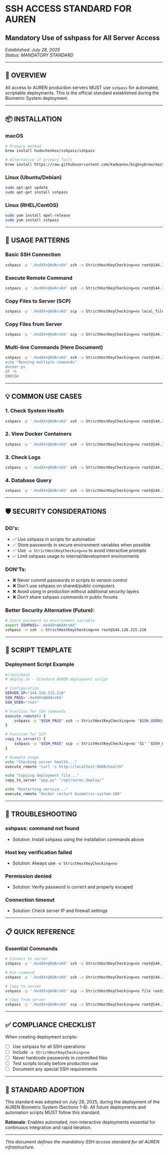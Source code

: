 # SSH ACCESS STANDARD FOR AUREN
## Mandatory Use of sshpass for All Server Access

*Established: July 28, 2025*  
*Status: MANDATORY STANDARD*

---

## 🔐 OVERVIEW

All access to AUREN production servers MUST use `sshpass` for automated, scriptable deployments. This is the official standard established during the Biometric System deployment.

---

## 📦 INSTALLATION

### macOS
```bash
# Primary method
brew install hudochenkov/sshpass/sshpass

# Alternative if primary fails
brew install https://raw.githubusercontent.com/kadwanev/bigboybrew/master/Library/Formula/sshpass.rb
```

### Linux (Ubuntu/Debian)
```bash
sudo apt-get update
sudo apt-get install sshpass
```

### Linux (RHEL/CentOS)
```bash
sudo yum install epel-release
sudo yum install sshpass
```

---

## 🚀 USAGE PATTERNS

### Basic SSH Connection
```bash
sshpass -p '.HvddX+@6dArsKd' ssh -o StrictHostKeyChecking=no root@144.126.215.218
```

### Execute Remote Command
```bash
sshpass -p '.HvddX+@6dArsKd' ssh -o StrictHostKeyChecking=no root@144.126.215.218 'docker ps'
```

### Copy Files to Server (SCP)
```bash
sshpass -p '.HvddX+@6dArsKd' scp -o StrictHostKeyChecking=no local_file.txt root@144.126.215.218:/remote/path/
```

### Copy Files from Server
```bash
sshpass -p '.HvddX+@6dArsKd' scp -o StrictHostKeyChecking=no root@144.126.215.218:/remote/file.txt ./local/
```

### Multi-line Commands (Here Document)
```bash
sshpass -p '.HvddX+@6dArsKd' ssh -o StrictHostKeyChecking=no root@144.126.215.218 << 'ENDSSH'
echo "Running multiple commands"
docker ps
df -h
ENDSSH
```

---

## 💡 COMMON USE CASES

### 1. Check System Health
```bash
sshpass -p '.HvddX+@6dArsKd' ssh -o StrictHostKeyChecking=no root@144.126.215.218 'curl -s http://localhost:8888/health | jq .'
```

### 2. View Docker Containers
```bash
sshpass -p '.HvddX+@6dArsKd' ssh -o StrictHostKeyChecking=no root@144.126.215.218 'docker ps --format "table {{.Names}}\t{{.Status}}\t{{.Ports}}"'
```

### 3. Check Logs
```bash
sshpass -p '.HvddX+@6dArsKd' ssh -o StrictHostKeyChecking=no root@144.126.215.218 'docker logs --tail 50 biometric-system-100'
```

### 4. Database Query
```bash
sshpass -p '.HvddX+@6dArsKd' ssh -o StrictHostKeyChecking=no root@144.126.215.218 'docker exec -e PGPASSWORD=auren_secure_2025 auren-postgres psql -U auren_user -d auren_production -c "SELECT COUNT(*) FROM biometric_events;"'
```

---

## 🛡️ SECURITY CONSIDERATIONS

### DO's:
- ✅ Use sshpass in scripts for automation
- ✅ Store passwords in secure environment variables when possible
- ✅ Use `-o StrictHostKeyChecking=no` to avoid interactive prompts
- ✅ Limit sshpass usage to internal/development environments

### DON'Ts:
- ❌ Never commit passwords in scripts to version control
- ❌ Don't use sshpass on shared/public computers
- ❌ Avoid using in production without additional security layers
- ❌ Don't share sshpass commands in public forums

### Better Security Alternative (Future):
```bash
# Store password in environment variable
export SSHPASS='.HvddX+@6dArsKd'
sshpass -e ssh -o StrictHostKeyChecking=no root@144.126.215.218
```

---

## 📝 SCRIPT TEMPLATE

### Deployment Script Example
```bash
#!/bin/bash
# deploy.sh - Standard AUREN deployment script

# Configuration
SERVER_IP="144.126.215.218"
SSH_PASS='.HvddX+@6dArsKd'
SSH_USER="root"

# Function for SSH commands
execute_remote() {
    sshpass -p "$SSH_PASS" ssh -o StrictHostKeyChecking=no "$SSH_USER@$SERVER_IP" "$1"
}

# Function for SCP
copy_to_server() {
    sshpass -p "$SSH_PASS" scp -o StrictHostKeyChecking=no "$1" "$SSH_USER@$SERVER_IP:$2"
}

# Example usage
echo "Checking server health..."
execute_remote "curl -s http://localhost:8888/health"

echo "Copying deployment file..."
copy_to_server "app.py" "/opt/auren_deploy/"

echo "Restarting service..."
execute_remote "docker restart biometric-system-100"
```

---

## 🚨 TROUBLESHOOTING

### sshpass: command not found
- Solution: Install sshpass using the installation commands above

### Host key verification failed
- Solution: Always use `-o StrictHostKeyChecking=no`

### Permission denied
- Solution: Verify password is correct and properly escaped

### Connection timeout
- Solution: Check server IP and firewall settings

---

## 📋 QUICK REFERENCE

### Essential Commands
```bash
# Connect to server
sshpass -p '.HvddX+@6dArsKd' ssh -o StrictHostKeyChecking=no root@144.126.215.218

# Run command
sshpass -p '.HvddX+@6dArsKd' ssh -o StrictHostKeyChecking=no root@144.126.215.218 'command'

# Copy to server
sshpass -p '.HvddX+@6dArsKd' scp -o StrictHostKeyChecking=no file root@144.126.215.218:/path/

# Copy from server
sshpass -p '.HvddX+@6dArsKd' scp -o StrictHostKeyChecking=no root@144.126.215.218:/path/file ./
```

---

## ✅ COMPLIANCE CHECKLIST

When creating deployment scripts:
- [ ] Use sshpass for all SSH operations
- [ ] Include `-o StrictHostKeyChecking=no`
- [ ] Never hardcode passwords in committed files
- [ ] Test scripts locally before production use
- [ ] Document any special SSH requirements

---

## 📌 STANDARD ADOPTION

This standard was adopted on July 28, 2025, during the deployment of the AUREN Biometric System (Sections 1-8). All future deployments and automation scripts MUST follow this standard.

**Rationale**: Enables automated, non-interactive deployments essential for continuous integration and rapid iteration.

---

*This document defines the mandatory SSH access standard for all AUREN infrastructure.* 